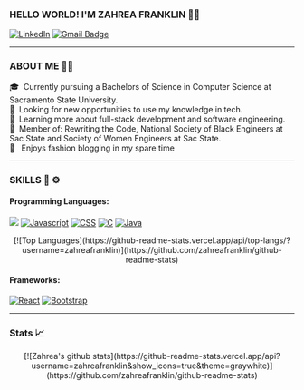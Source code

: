 ### HELLO WORLD! I'M ZAHREA FRANKLIN 👋🏽


[![LinkedIn](https://img.shields.io/badge/linkedin-%230077B5.svg?&style=for-the-badge&logo=linkedin&logoColor=white)](https://www.linkedin.com/in/zahrea-franklin/)
[![Gmail Badge](https://img.shields.io/badge/gmail-c14438?style=for-the-badge&logo=Gmail&logoColor=white&link=mailto:zahrea.franklin@gmail.com)](mailto:zahrea.franklin@gmail.com)


____________________________________________________________________

###  ABOUT ME 👩🏽
 🎓  &nbsp;Currently pursuing a Bachelors of Science in Computer Science at Sacramento State University.<br>
 🔭  &nbsp;Looking for new opportunities to use my knowledge in tech.<br>
📓  &nbsp;Learning more about full-stack development and software engineering.<br>
 👯  &nbsp;Member of: Rewriting the Code, National Society of Black Engineers at Sac State and Society of Women Engineers at Sac State.<br>
 🖤  &nbsp; Enjoys fashion blogging in my spare time

____________________________________________________________________

### SKILLS 🔧 ⚙️
<h4>Programming Languages:</h4>

[![](https://img.shields.io/badge/html5%20-%23E34F26.svg?&style=for-the-badge&logo=html5&logoColor=white%22)](https://github.com/zahreafranklin/)
[![Javascript](https://img.shields.io/badge/javascript%20-%23323330.svg?&style=for-the-badge&logo=javascript&logoColor=%23F7DF1E)](https://github.com/zahreafranklin/)
[![CSS](https://img.shields.io/badge/css3%20-%231572B6.svg?&style=for-the-badge&logo=css3&logoColor=white)](https://github.com/zahreafranklin/)
[![C](https://img.shields.io/badge/c%20-%2300599C.svg?&style=for-the-badge&logo=c&logoColor=white)](https://github.com/zahreafranklin/)
[![Java](https://img.shields.io/badge/java-%23ED8B00.svg?&style=for-the-badge&logo=java&logoColor=white)](https://github.com/zahreafranklin/)

<center>
[![Top Languages](https://github-readme-stats.vercel.app/api/top-langs/?username=zahreafranklin)](https://github.com/zahreafranklin/github-readme-stats)
</center>

<h4>Frameworks:</h4>

[![React](https://img.shields.io/badge/react%20-%2320232a.svg?&style=for-the-badge&logo=react&logoColor=%2361DAFB)](https://github.com/zahreafranklin/)
[![Bootstrap](https://img.shields.io/badge/bootstrap%20-%23563D7C.svg?&style=for-the-badge&logo=bootstrap&logoColor=white)](https://github.com/zahreafranklin/)
____________________________________________________________________
### Stats 📈
<center>
[![Zahrea's github stats](https://github-readme-stats.vercel.app/api?username=zahreafranklin&show_icons=true&theme=graywhite)](https://github.com/zahreafranklin/github-readme-stats)
</center>
